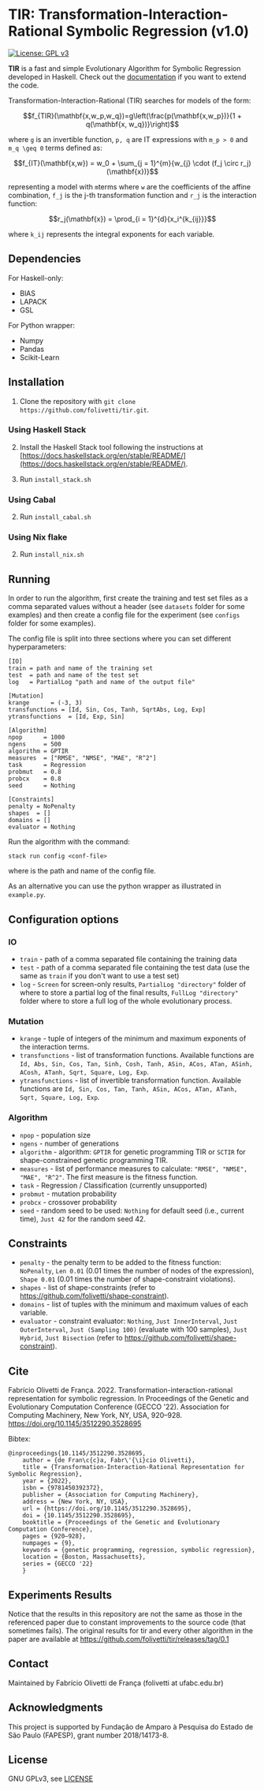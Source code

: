 # TIR: Transformation-Interaction-Rational Symbolic Regression (v1.0)

[![License: GPL v3](https://img.shields.io/badge/License-GPL%20v3-blue.svg)](https://github.com/folivetti/tir/blob/main/LICENSE)

**TIR** is a fast and simple Evolutionary Algorithm for Symbolic Regression developed in Haskell. Check out the [documentation](https://folivetti.github.io/tir/) if you want to extend the code.

Transformation-Interaction-Rational (TIR) searches for models of the form:

$$f_{TIR}(\mathbf{x,w_p,w_q})=g\left(\frac{p(\mathbf{x,w_p})}{1 + q(\mathbf{x, w_q})}\right)$$

where `g` is an invertible  function, `p, q` are IT expressions with `m_p > 0` and `m_q \geq 0` terms defined as:

$$f_{IT}(\mathbf{x,w}) = w_0 + \sum_{j = 1}^{m}{w_{j} \cdot (f_j \circ r_j)(\mathbf{x})}$$

representing a model with `m`terms where `w` are the coefficients of the affine combination, `f_j` is the j-th transformation function and `r_j` is the interaction function:

$$r_j(\mathbf{x}) = \prod_{i = 1}^{d}{x_i^{k_{ij}}}$$

where `k_ij` represents the integral exponents for each variable.

## Dependencies

For Haskell-only:

- BlAS
- LAPACK
- GSL

For Python wrapper:

- Numpy
- Pandas
- Scikit-Learn

## Installation

1. Clone the repository with `git clone https://github.com/folivetti/tir.git`.

### Using Haskell Stack

2. Install the Haskell Stack tool following the instructions at [https://docs.haskellstack.org/en/stable/README/](https://docs.haskellstack.org/en/stable/README/).

3. Run `install_stack.sh`

### Using Cabal

2. Run `install_cabal.sh`

### Using Nix flake

2. Run `install_nix.sh`

## Running

In order to run the algorithm, first create the training and test set files as a comma separated values without a header (see `datasets` folder for some examples) and then create a config file for the experiment (see `configs` folder for some examples).

The config file is split into three sections where you can set different hyperparameters:

```
[IO]
train = path and name of the training set
test  = path and name of the test set
log   = PartialLog "path and name of the output file"

[Mutation]
krange      = (-3, 3)
transfunctions = [Id, Sin, Cos, Tanh, SqrtAbs, Log, Exp]
ytransfunctions  = [Id, Exp, Sin]

[Algorithm]
npop      = 1000
ngens     = 500
algorithm = GPTIR
measures  = ["RMSE", "NMSE", "MAE", "R^2"]
task      = Regression
probmut   = 0.8
probcx    = 0.8
seed      = Nothing

[Constraints]
penalty = NoPenalty
shapes  = []
domains = []
evaluator = Nothing
```

Run the algorithm with the command:

```
stack run config <conf-file> 
```

where <conf-file> is the path and name of the config file.

As an alternative you can use the python wrapper as illustrated in `example.py`.

## Configuration options

### IO

- `train` - path of a comma separated file containing the training data
- `test` - path of a comma separated file containing the test data (use the same as `train` if you don't want to use a test set)
- `log` - `Screen` for screen-only results, `PartialLog "directory"` folder of where to store a partial log of the final results, `FullLog "directory"` folder where to store a full log of the whole evolutionary process.


### Mutation

- `krange` - tuple of integers of the minimum and maximum exponents of the interaction terms.
- `transfunctions` - list of transformation functions. Available functions are `Id, Abs, Sin, Cos, Tan, Sinh, Cosh, Tanh, ASin, ACos, ATan, ASinh, ACosh, ATanh, Sqrt, Square, Log, Exp`.
- `ytransfunctions` - list of invertible transformation function. Available functions are `Id, Sin, Cos, Tan, Tanh, ASin, ACos, ATan, ATanh, Sqrt, Square, Log, Exp`.

### Algorithm

- `npop` - population size
- `ngens` - number of generations
- `algorithm` - algorithm: `GPTIR` for genetic programming TIR or `SCTIR` for shape-constrained genetic programming TIR.
- `measures`  - list of performance measures to calculate: `"RMSE", "NMSE", "MAE", "R^2"`. The first measure is the fitness function.
- `task` - Regression / Classification (currently unsupported)
- `probmut` - mutation probability
- `probcx` - crossover probability
- `seed` - random seed to be used: `Nothing` for default seed (i.e., current time), `Just 42` for the random seed 42.

## Constraints

- `penalty` - the penalty term to be added to the fitness function: `NoPenalty`, `Len 0.01` (0.01 times the number of nodes of the expression), `Shape 0.01` (0.01 times the number of shape-constraint violations).
- `shapes`  - list of shape-constraints (refer to https://github.com/folivetti/shape-constraint).
- `domains` - list of tuples with the minimum and maximum values of each variable.
- `evaluator` - constraint evaluator: `Nothing`, `Just InnerInterval`, `Just OuterInterval`, `Just (Sampling 100)` (evaluate with 100 samples), `Just Hybrid`, `Just Bisection` (refer to https://github.com/folivetti/shape-constraint).

## Cite

Fabrício Olivetti de França. 2022. Transformation-interaction-rational representation for symbolic regression. In Proceedings of the Genetic and Evolutionary Computation Conference (GECCO '22). Association for Computing Machinery, New York, NY, USA, 920–928. https://doi.org/10.1145/3512290.3528695

Bibtex:

    @inproceedings{10.1145/3512290.3528695,
        author = {de Fran\c{c}a, Fabr\'{\i}cio Olivetti},
        title = {Transformation-Interaction-Rational Representation for Symbolic Regression},
        year = {2022},
        isbn = {9781450392372},
        publisher = {Association for Computing Machinery},
        address = {New York, NY, USA},
        url = {https://doi.org/10.1145/3512290.3528695},
        doi = {10.1145/3512290.3528695},
        booktitle = {Proceedings of the Genetic and Evolutionary Computation Conference},
        pages = {920–928},
        numpages = {9},
        keywords = {genetic programming, regression, symbolic regression},
        location = {Boston, Massachusetts},
        series = {GECCO '22}
        }

    
## Experiments Results

Notice that the results in this repository are not the same as those in the referenced paper due to constant improvements to the source code (that sometimes fails). The original results for tir and every other algorithm in the paper are available at https://github.com/folivetti/tir/releases/tag/0.1
    
## Contact

Maintained by Fabrício Olivetti de França (folivetti at ufabc.edu.br)

## Acknowledgments

This project is supported by Fundação de Amparo à Pesquisa do Estado de São Paulo (FAPESP), grant number 2018/14173-8.

## License

GNU GPLv3, see [LICENSE](LICENSE)
